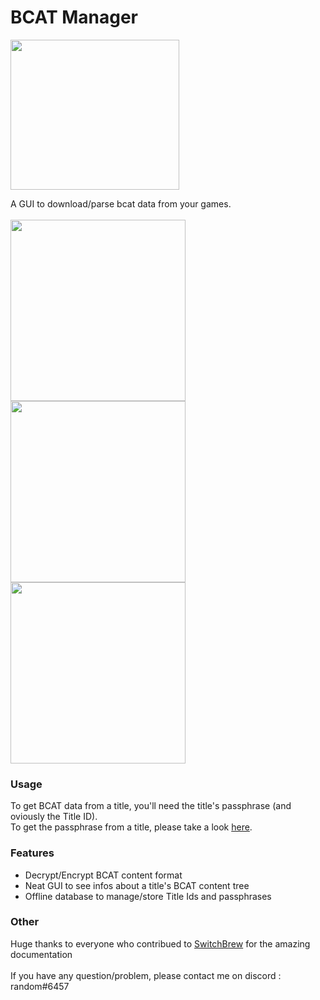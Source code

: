 # BCAT Manager

<img src="https://raw.githubusercontent.com/Random0666/Useless-stuff/master/BCAT-Manager/images/icon.png" width="270" height="240" />

A GUI to download/parse bcat data from your games.<br><br>
<img src="https://raw.githubusercontent.com/Random0666/Useless-stuff/master/BCAT-Manager/images/app.png"  width="280" height="290"/>
<img src="https://raw.githubusercontent.com/Random0666/Useless-stuff/master/BCAT-Manager/images/database.png"  width="280" height="290"/>
<img src="https://raw.githubusercontent.com/Random0666/Useless-stuff/master/BCAT-Manager/images/encrypt.png"  width="280" height="290"/>

### Usage
To get BCAT data from a title, you'll need the title's passphrase (and oviously the Title ID).<br>
To get the passphrase from a title, please take a look [here](https://github.com/Random0666/BCAT-Manager/blob/master/passphrases.md).

### Features
- Decrypt/Encrypt BCAT content format
- Neat GUI to see infos about a title's BCAT content tree
- Offline database to manage/store Title Ids and passphrases

### Other
Huge thanks to everyone who contribued to [SwitchBrew](http://switchbrew.org/index.php?title=Main_Page) for the amazing documentation<br><br>
If you have any question/problem, please contact me on discord : random#6457
